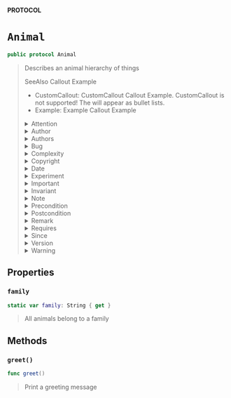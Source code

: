 **PROTOCOL**

# `Animal`

```swift
public protocol Animal
```

> Describes an animal hierarchy of things
>
> <See><Para>SeeAlso Callout Example</Para></See>
>
> - CustomCallout: CustomCallout Callout Example. CustomCallout is not supported! The will appear as bullet lists.
> - Example: Example Callout Example
>
>
>
> <details><summary markdown="span">Attention</summary>
>
>
>
> Attention Callout Example
>
> </details>
>
>
>
> <details><summary markdown="span">Author</summary>
>
>
>
> Author Callout Example
>
> </details>
>
>
>
> <details><summary markdown="span">Authors</summary>
>
>
>
> Authors Callout Example
>
> </details>
>
>
>
> <details><summary markdown="span">Bug</summary>
>
>
>
> Bug Callout Example
>
> </details>
>
>
>
> <details><summary markdown="span">Complexity</summary>
>
>
>
> Complexity Callout Example
>
> </details>
>
>
>
> <details><summary markdown="span">Copyright</summary>
>
>
>
> Copyright Callout Example
>
> </details>
>
>
>
> <details><summary markdown="span">Date</summary>
>
>
>
> Date Callout Example
>
> </details>
>
>
>
> <details><summary markdown="span">Experiment</summary>
>
>
>
> Experiment Callout Example
>
> </details>
>
>
>
> <details><summary markdown="span">Important</summary>
>
>
>
> Important Callout Example
>
> </details>
>
>
>
> <details><summary markdown="span">Invariant</summary>
>
>
>
> Invariant Callout Example
>
> </details>
>
>
>
> <details><summary markdown="span">Note</summary>
>
>
>
> Note Callout Example
>
> </details>
>
>
>
> <details><summary markdown="span">Precondition</summary>
>
>
>
> Precondition Callout Example
>
> </details>
>
>
>
> <details><summary markdown="span">Postcondition</summary>
>
>
>
> Postcondition Callout Example
>
> </details>
>
>
>
> <details><summary markdown="span">Remark</summary>
>
>
>
> Remark Callout Example
>
> </details>
>
>
>
> <details><summary markdown="span">Requires</summary>
>
>
>
> Requires Callout Example
>
> </details>
>
>
>
> <details><summary markdown="span">Since</summary>
>
>
>
> Since Callout Example
>
> </details>
>
>
>
> <details><summary markdown="span">Version</summary>
>
>
>
> Version Callout Example
>
> </details>
>
>
>
> <details><summary markdown="span">Warning</summary>
>
>
>
> Warning Callout Example
>
> </details>
>
>

## Properties
### `family`

```swift
static var family: String { get }
```

> All animals belong to a family
>
>

## Methods
### `greet()`

```swift
func greet()
```

> Print a greeting message
>
>
